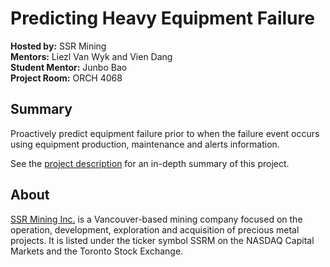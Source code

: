 # Predicting Heavy Equipment Failure

**Hosted by:** SSR Mining  
**Mentors:** Liezl Van Wyk and Vien Dang  
**Student Mentor:** Junbo Bao  
**Project Room:** ORCH 4068

## Summary 

Proactively predict equipment failure prior to when the failure event occurs
using equipment production, maintenance and alerts information.

See the [project description](./doc/ssr.pdf) for an in-depth summary of this
project.

## About

[SSR Mining Inc.](http://www.ssrmining.com/) is a Vancouver-based mining company
focused on the operation, development, exploration and acquisition of precious
metal projects. It is listed under the ticker symbol SSRM on the NASDAQ Capital
Markets and the Toronto Stock Exchange.
